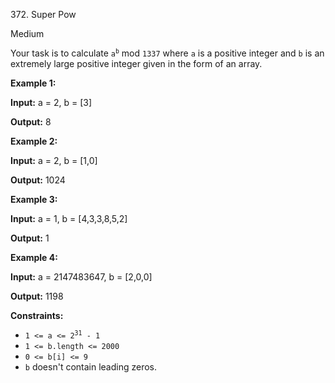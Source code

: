 372\. Super Pow

Medium

Your task is to calculate <code>a<sup>b</sup></code> mod `1337` where `a` is a positive integer and `b` is an extremely large positive integer given in the form of an array.

**Example 1:**

**Input:** a = 2, b = [3]

**Output:** 8

**Example 2:**

**Input:** a = 2, b = [1,0]

**Output:** 1024

**Example 3:**

**Input:** a = 1, b = [4,3,3,8,5,2]

**Output:** 1

**Example 4:**

**Input:** a = 2147483647, b = [2,0,0]

**Output:** 1198

**Constraints:**

*   <code>1 <= a <= 2<sup>31</sup> - 1</code>
*   `1 <= b.length <= 2000`
*   `0 <= b[i] <= 9`
*   `b` doesn't contain leading zeros.